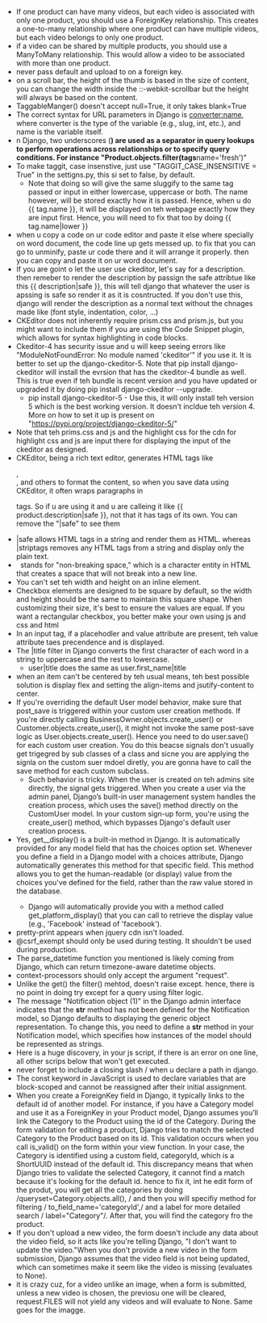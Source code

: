 - If one product can have many videos, but each video is associated with only one product, you should use a ForeignKey relationship. This creates a one-to-many relationship where one product can have multiple videos, but each video belongs to only one product.
- if a video can be shared by multiple products, you should use a ManyToMany relationship. This would allow a video to be associated with more than one product.
- never pass default and upload to on a foreign key.
- on a scroll bar, the height of the thumb is based in the size of content, you can change the width inside the ::-webkit-scrollbar but the height will always be based on the content.
- TaggableManger() doesn't accept null=True, it only takes blank=True
- The correct syntax for URL parameters in Django is <converter:name>, where converter is the type of the variable (e.g., slug, int, etc.), and name is the variable itself.
- n Django, two underscores (**) are used as a separator in query lookups to perform operations across relationships or to specify query conditions. For instance "Product.objects.filter(tags**name='fresh')"
- To make taggit, case insenstive, just use "TAGGIT_CASE_INSENSITIVE = True" in the settigns.py, this si set to false, by default.
  - Note that doing so will give the same sluggify to the same tag passed or input in either lowercase, uppercase or both. The name however, will be stored exactly how it is passed. Hence, when u do {{ tag.name }}, it will be displayed on teh webpage exactly how they are input first. Hence, you will need to fix that too by doing {{ tag.name|lower }}
- when u copy a code on ur code editor and paste it else where specially on word document, the code line up gets messed up. to fix that you can go to unminify, paste ur code there and it will arrange it properly. then you can copy and paste it on ur word document.
- If you are goint o let the user use ckeditor, let's say for a description. then remeber to render the description by passign the safe attribtue like this {{ description|safe }}, this will tell django that whatever the user is apssing is safe so render it as it is cosntructed. If you don't use this, django will render the description as a normal text without the chnages made like (font style, indentation, color, ...)
- CKEditor does not inherently require prism.css and prism.js, but you might want to include them if you are using the Code Snippet plugin, which allows for syntax highlighting in code blocks.
- Ckeditor-4 has security issue and u will keep seeing errors like "ModuleNotFoundError: No module named 'ckeditor'" if you use it. It is better to set up the django-ckeditor-5. Note that pip install django-ckeditor will install the evrsion that has the ckeditor-4 bundle as well. This is true even if teh bundle is recent version and you have updated or upgraded it by doing pip install django-ckeditor --upgrade.
  - pip install django-ckeditor-5 - Use this, it will only install teh version 5 which is the best working version. It doesn't incldue teh version 4. More on how to set it up is present on "https://pypi.org/project/django-ckeditor-5/"
- Note that teh prims.css and js and the highlight css for the cdn for highlight css and js are input there for displaying the input of the ckeditor as designed.
- CKEditor, being a rich text editor, generates HTML tags like <p>, <br>, and others to format the content, so when you save data using CKEditor, it often wraps paragraphs in <p> tags. So if u are using it and u are calleing it like {{ product.description|safe }}, not that it has tags of its own. You can remove the "|safe" to see them
- |safe allows HTML tags in a string and render them as HTML. whereas |striptags removes any HTML tags from a string and display only the plain text.
- &nbsp; stands for "non-breaking space," which is a character entity in HTML that creates a space that will not break into a new line.
- You can't set teh width and height on an inline element.
- Checkbox elements are designed to be square by default, so the width and height should be the same to maintain this square shape. When customizing their size, it's best to ensure the values are equal. If you want a rectangular checkbox, you better make your own using js and css and html
- In an input tag, if a placehodler and value attribute are present, teh value attribute taes precendence and is displayed.
- The |title filter in Django converts the first character of each word in a string to uppercase and the rest to lowercase.
  - user|title does the same as user.first_name|title
- when an item can't be centered by teh usual means, teh best possible solution is display flex and setting the align-items and jsutify-content to center.
- If you're overriding the default User model behavior, make sure that post_save is triggered within your custom user creation methods. If you're directly calling BusinessOwner.objects.create_user() or Customer.objects.create_user(), it might not invoke the same post-save logic as User.objects.create_user(). Hence you need to do user.save() for each custom user creation. You do this beacse signals don't usually get trigegred by sub classes of a class and sicne you are applying the signla on the custom suer mdoel diretly, you are gonna have to call the save method for each custom subclass.
  - Such behavior is tricky. When the user is created on teh admins site directly, the signal gets triggered. When you create a user via the admin panel, Django’s built-in user management system handles the creation process, which uses the save() method directly on the CustomUser model. In your custom sign-up form, you're using the create_user() method, which bypasses Django's default user creation process.
- Yes, get\_<fieldname>\_display() is a built-in method in Django. It is automatically provided for any model field that has the choices option set. Whenever you define a field in a Django model with a choices attribute, Django automatically generates this method for that specific field. This method allows you to get the human-readable (or display) value from the choices you've defined for the field, rather than the raw value stored in the database.
  - Django will automatically provide you with a method called get_platform_display() that you can call to retrieve the display value (e.g., 'Facebook' instead of 'facebook').
- pretty-print appears when jquery cdn isn't loaded.
- @csrf_exempt should only be used during testing. It shouldn't be used during production.
- The parse_datetime function you mentioned is likely coming from Django, which can return timezone-aware datetime objects.
- context-processors should only accept the argument "request".
- Unlike the get() the filter() mehtod, doesn't raise except. hence, there is no point in doing try except for a query using filter logic.
- The message "Notification object (1)" in the Django admin interface indicates that the **str** method has not been defined for the Notification model, so Django defaults to displaying the generic object representation. To change this, you need to define a **str** method in your Notification model, which specifies how instances of the model should be represented as strings.
- Here is a huge discovery, in your js script, if there is an error on one line, all other scrips below that won't get executed.
- never forget to include a closing slash / when u declare a path in django.
- The const keyword in JavaScript is used to declare variables that are block-scoped and cannot be reassigned after their initial assignment.
- When you create a ForeignKey field in Django, it typically links to the default id of another model. For instance, if you have a Category model and use it as a ForeignKey in your Product model, Django assumes you’ll link the Category to the Product using the id of the Category. During the form validation for editing a product, Django tries to match the selected Category to the Product based on its id. This validation occurs when you call is_valid() on the form within your view function. In your case, the Category is identified using a custom field, categoryId, which is a ShortUUID instead of the default id. This discrepancy means that when Django tries to validate the selected Category, it cannot find a match because it's looking for the default id. hence to fix it, int he edit form of the produt, you will get all the categories by doing /queryset=Category.objects.all(), / and then you will specifiy method for filtering / to_field_name='categoryId',/ and a label for more detailed search / label="Category"/. After that, you will find the category fro the product.
- If you don't upload a new video, the form doesn't include any data about the video field, so it acts like you're telling Django, "I don't want to update the video."When you don't provide a new video in the form submission, Django assumes that the video field is not being updated, which can sometimes make it seem like the video is missing (evaluates to None).
- it is crazy cuz, for a video unlike an image, when a form is submitted, unless a new video is chosen, the previosu one will be cleared, request.FILES will not yield any videos and will evaluate to None. Same goes for the imagge.
